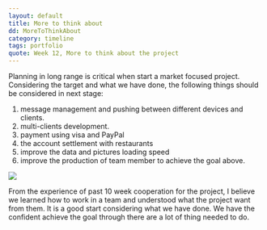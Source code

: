 ```yaml
---
layout: default
title: More to think about
dd: MoreToThinkAbout
category: timeline
tags: portfolio
quote: Week 12, More to think about the project
---
```


Planning in long range is critical when start a market focused project. Considering the target and what we have done, the following things should be considered in next stage:

1. message management and pushing between different devices and clients.
2. multi-clients development.
3. payment using visa and PayPal
4. the account settlement with restaurants
5. improve the data and pictures loading speed
6. improve the production of team member to achieve the goal above.

<img style="background:#FFF" src="http://webdesignresponsivo.com.br/wp-content/uploads/2014/12/devices.png"/>

From the experience of past 10 week cooperation for the project, I believe we learned how to work in a team and understood what the project want from them. It is a good start considering what we have done. We have the confident achieve the goal through there are a lot of thing needed to do.
